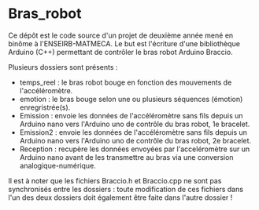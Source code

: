 # Bras_robot


Ce dépôt est le code source d'un projet de deuxième année mené en binôme à l'ENSEIRB-MATMECA. Le but est l'écriture d'une bibliothèque Arduino (C++) permettant de contrôler le bras robot Arduino Braccio.

Plusieurs dossiers sont présents :
  - temps_reel : le bras robot bouge en fonction des mouvements de l'accéléromètre.
  - emotion : le bras bouge selon une ou plusieurs séquences (émotion) enregristrée(s).
  - Emission : envoie les données de l'accéléromètre sans fils depuis un Arduino nano vers l'Arduino uno de contrôle du bras robot, 1e bracelet.
  - Emission2 : envoie les données de l'accéléromètre sans fils depuis un Arduino nano vers l'Arduino uno de contrôle du bras robot, 2e bracelet.
  - Reception : recupère les données envoyées par l'acceléromètre sur un Arduino nano avant de les transmettre au bras via une conversion analogique-numérique.

Il est à noter que les fichiers Braccio.h et Braccio.cpp ne sont pas synchronisés entre les dossiers : toute modification de ces fichiers dans l'un des deux dossiers doit également être faite dans l'autre dossier !
